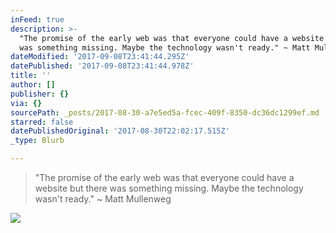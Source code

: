 ```yaml
---
inFeed: true
description: >-
  "The promise of the early web was that everyone could have a website but there
  was something missing. Maybe the technology wasn't ready." ~ Matt Mullenweg
dateModified: '2017-09-08T23:41:44.295Z'
datePublished: '2017-09-08T23:41:44.978Z'
title: ''
author: []
publisher: {}
via: {}
sourcePath: _posts/2017-08-30-a7e5ed5a-fcec-409f-8350-dc36dc1299ef.md
starred: false
datePublishedOriginal: '2017-08-30T22:02:17.515Z'
_type: Blurb

---
```

> "The promise of the early web was that everyone could have a website but there was something missing. Maybe the technology wasn't ready." ~ Matt Mullenweg

![](https://the-grid-user-content.s3-us-west-2.amazonaws.com/7a291485-4dd8-4310-9a13-137a10dae158.jpg)